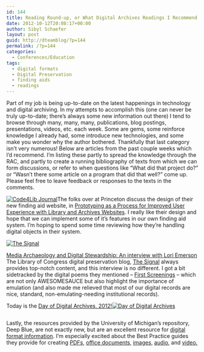 ```yaml
---
id: 144
title: Reading Round-up, or What Digital Archives Readings I Recommend This Week
date: 2012-10-12T20:08:17+00:00
author: Sibyl Schaefer
layout: post
guid: http://dteamblog/?p=144
permalink: /?p=144
categories:
  - Conferences/Education
tags:
  - digital formats
  - Digital Preservation
  - finding aids
  - readings
---
```

Part of my job is being up-to-date on the latest happenings in technology and digital archiving. In my attempts to accomplish this (one can never be truly up-to-date; there&#8217;s always some new information out there) I tend to browse through many, many, many, publications, blog postings, presentations, videos, etc. each week. Some are gems, some reinforce knowledge I already had, some introduce new technologies, and some make you wonder why the author bothered. Thankfully that last category isn&#8217;t very numerous! Below are articles from the past couple weeks which I&#8217;d recommend. I&#8217;m listing these partly to spread the knowledge through the RAC, and partly to create a running bibliography of texts from which we can form discussions, or refer to when questions like &#8220;What did that project do?&#8221; or &#8220;Wasn&#8217;t there some article on a program that did that well?&#8221; come up. Please feel free to leave feedback or responses to the texts in the comments.<!--more-->

[<img class="alignleft" src="http://journal.code4lib.org/wp-content/themes/c4lj/images/logo.png" alt="Code4Lib Journal" />](http://journal.code4lib.org/)The folks over at Princeton discuss the design of their new finding aid website, in [Prototyping as a Process for Improved User Experience with Library and Archives Websites](http://journal.code4lib.org/articles/7394). I really like their design and hope that we can implement some of it&#8217;s features in our own finding aid system. I&#8217;m hoping to spend some time reviewing how they&#8217;re handling digital objects in their system.

[![The Signal](http://blogs.loc.gov/wp-content/blogs.metadata/digitalpreservation/images/header-small.jpg)](http://blogs.loc.gov/digitalpreservation/)
  
[Media Archaeology and Digital Stewardship: An interview with Lori Emerson](http://blogs.loc.gov/digitalpreservation/2012/10/media-archaeology-and-digital-stewardship-an-interview-with-lori-emerson/) The Library of Congress digital preservation blog, [The Signal](http://blogs.loc.gov/digitalpreservation/) always provides top-notch content, and this interview is no different. I got a bit sidetracked by the digital poems they mentioned &#8211; [First Screenings](http://vispo.com/bp/) &#8211; which are not only AWESOMESAUCE but also highlight the importance of emulation (and also made me relieved that most of our digital records are nice, standard, non-emulating-needing institutional records).

Today is the [Day of Digital Archives, 2012!![Day of Digital Archives](http://2.bp.blogspot.com/-MGtNZQcO3I8/UClY5KZi8xI/AAAAAAAAAKY/ctMdvfkoJGU/s1600/header13.jpg)](http://dayofdigitalarchives.blogspot.com/)

<img class="alignleft" src="http://deepblue.lib.umich.edu/image/drop1.gif" alt="" />
  
Lastly, the resources provided by the University of Michigan&#8217;s repository, Deep Blue, are not exactly new, but are an excellent resource for [digital format information](http://deepblue.lib.umich.edu/about/deepbluepreservation.jsp). I&#8217;m especially excited about the Best Practice guides they provide for creating [PDFs](http://deepblue.lib.umich.edu/handle/2027.42/58005),  [office documents](http://deepblue.lib.umich.edu/bitstream/2027.42/40245/1/MicrosoftOffice-Best_Practice.pdf), [images](http://deepblue.lib.umich.edu/bitstream/2027.42/40247/1/Images-Best_Practice.pdf), [audio](http://deepblue.lib.umich.edu/bitstream/2027.42/40248/1/Audio-Best_Practice.pdf), and [video.](http://deepblue.lib.umich.edu/handle/2027.42/83222)